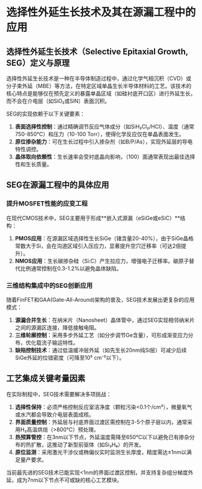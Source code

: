 # 选择性外延生长技术及其在源漏工程中的应用

## 选择性外延生长技术（Selective Epitaxial Growth, SEG）定义与原理

选择性外延生长技术是一种在半导体制造过程中，通过化学气相沉积（CVD）或分子束外延（MBE）等方法，在特定区域单晶生长半导体材料的工艺。该技术的核心特点是能够仅在预先定义的暴露单晶区域（如硅衬底开口区）进行外延生长，而不会在介电层（如SiO₂或SiN）表面沉积。

SEG的实现依赖于以下关键要素：
1. **表面选择性控制**：通过精确调节反应气体成分（如SiH₂Cl₂/HCl）、温度（通常750-850℃）和压力（10-100 Torr），使得化学反应仅在单晶表面发生。
2. **原位掺杂能力**：可在生长过程中引入掺杂剂（如B/P/As），实现外延层的导电特性调控。
3. **晶体取向依赖性**：生长速率会受衬底晶向影响，（100）面通常表现出最佳选择性和生长质量。

## SEG在源漏工程中的具体应用

### 提升MOSFET性能的应变工程

在现代CMOS技术中，SEG主要用于形成**嵌入式源漏（eSiGe或eSiC）**结构：
1. **PMOS应用**：在源漏区域选择性生长SiGe（锗含量20-40%），由于SiGe晶格常数大于Si，会在沟道区域引入压应力，显著提升空穴迁移率（可达2倍提升）。
2. **NMOS应用**：生长碳掺杂硅（Si:C）产生拉应力，增强电子迁移率。碳原子替代比例通常控制在0.3-1.2%以避免晶体缺陷。

### 三维结构集成中的SEG创新应用

随着FinFET和GAA(Gate-All-Around)架构的普及，SEG技术发展出更复杂的应用模式：
1. **源漏合并生长**：在纳米片（Nanosheet）晶体管中，通过SEG实现相邻纳米片之间的源漏区连接，降低接触电阻。
2. **三维轮廓控制**：采用多步外延工艺（如分步调节Ge含量），可形成渐变应力分布，优化载流子输运特性。
3. **缺陷控制技术**：通过低温缓冲层外延（如先生长20nm纯Si层）可减少后续SiGe外延的位错密度（可降至10⁵ cm⁻²以下）。

## 工艺集成关键考量因素

在实际制程中，SEG技术需要解决多项挑战：
1. **选择性保持**：必须严格控制反应室洁净度（颗粒污染<0.1个/cm²），微量氧气或水汽都会导致介电层表面成核。
2. **界面质量控制**：外延层与衬底界面过渡区需控制在3-5个原子层以内，通常采用H₂高温烘焙（>800℃）预处理。
3. **热预算管控**：在3nm以下节点，外延温度需降至650℃以下以避免已有掺杂分布的热扩散，这推动了新型前驱体（如Si₃H₈）的开发。
4. **原位监测**：采用激光干涉仪或椭偏仪实时监测生长厚度，精度需达±1nm以满足量产要求。

当前最先进的SEG技术已能实现<1nm的界面过渡区控制，并支持复杂组分梯度外延，成为7nm以下节点不可或缺的核心工艺模块。